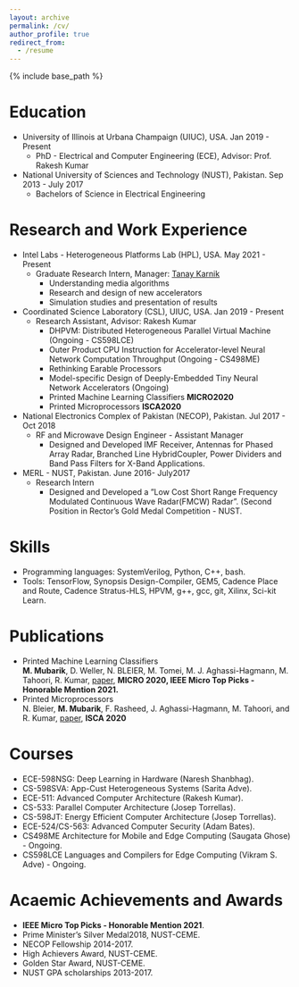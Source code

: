 ```yaml
---
layout: archive
permalink: /cv/
author_profile: true
redirect_from:
  - /resume
---
```


{% include base_path %}

Education
======
* University of Illinois at Urbana Champaign (UIUC), USA. Jan 2019 - Present 
  * PhD - Electrical and Computer Engineering (ECE), Advisor: Prof.  Rakesh Kumar
* National University of Sciences and Technology (NUST), Pakistan. Sep 2013 - July 2017 
  * Bachelors of Science in Electrical Engineering

Research and Work Experience
======
* Intel Labs - Heterogeneous Platforms Lab (HPL), USA. May 2021 - Present 
  * Graduate Research Intern, Manager: [Tanay Karnik](https://www.intel.com/content/www/us/en/research/researchers/tanay-karnik.html)
    * Understanding media algorithms
    * Research and design of new accelerators
    * Simulation studies and presentation of results
* Coordinated Science Laboratory (CSL), UIUC, USA. Jan 2019 - Present
  * Research Assistant, Advisor: Rakesh Kumar
    * DHPVM: Distributed Heterogeneous Parallel Virtual Machine (Ongoing - CS598LCE)
    * Outer Product CPU Instruction for Accelerator-level Neural Network Computation Throughput (Ongoing - CS498ME)
    * Rethinking Earable Processors 
    * Model-specific Design of Deeply-Embedded Tiny Neural Network Accelerators (Ongoing)
    * Printed Machine Learning Classifiers **MICRO2020**
    * Printed Microprocessors **ISCA2020**
* National Electronics Complex of Pakistan (NECOP), Pakistan. Jul 2017 - Oct 2018
  * RF and Microwave Design Engineer - Assistant Manager
    * Designed and Developed IMF Receiver, Antennas for Phased Array Radar, Branched Line HybridCoupler, Power Dividers and Band Pass Filters for X-Band Applications.
* MERL - NUST, Pakistan. June 2016- July2017
  * Research Intern 
    * Designed and Developed a ”Low Cost Short Range Frequency Modulated Continuous Wave Radar(FMCW) Radar”.  (Second Position in Rector’s Gold Medal Competition - NUST.

  
Skills
======
* Programming languages: SystemVerilog, Python, C++, bash.
* Tools: TensorFlow, Synopsis Design-Compiler, GEM5, Cadence Place and Route, Cadence Stratus-HLS, HPVM, g++, gcc, git, Xilinx, Sci-kit Learn. 

Publications
======
* Printed Machine Learning Classifiers <br /> 
**M. Mubarik**, D. Weller, N. BLEIER, M. Tomei, M. J. Aghassi-Hagmann, M. Tahoori, R. Kumar, [paper](https://ieeexplore.ieee.org/abstract/document/9251954), **MICRO 2020, IEEE Micro Top Picks - Honorable Mention 2021.**
* Printed Microprocessors <br />
N. Bleier, **M. Mubarik**, F. Rasheed, J. Aghassi-Hagmann, M. Tahoori, and R. Kumar, [paper](https://ieeexplore.ieee.org/abstract/document/9138931), **ISCA 2020** 

Courses
======
* ECE-598NSG: Deep Learning in Hardware (Naresh Shanbhag).
* CS-598SVA: App-Cust Heterogeneous Systems (Sarita Adve).
* ECE-511:  Advanced Computer Architecture (Rakesh Kumar).
* CS-533:  Parallel Computer Architecture (Josep Torrellas).
* CS-598JT: Energy Efficient Computer Architecture (Josep Torrellas).
* ECE-524/CS-563:  Advanced Computer Security (Adam Bates).
* CS498ME Architecture for Mobile and Edge Computing (Saugata Ghose) - Ongoing.
* CS598LCE Languages and Compilers for Edge Computing (Vikram S. Adve) - Ongoing.

Acaemic Achievements and Awards
======
* **IEEE Micro Top Picks - Honorable Mention 2021**.
* Prime Minister’s Silver Medal2018, NUST-CEME.
* NECOP Fellowship 2014-2017.
* High Achievers Award, NUST-CEME.
* Golden Star Award, NUST-CEME.
* NUST GPA scholarships 2013-2017.

